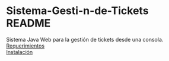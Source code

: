 # Sistema-Gesti-n-de-Tickets README
Sistema Java Web para la gestión de tickets desde una consola. 
<br>
<a href="https://github.com/PJ-JARP/Sistema-Gesti-n-de-Tickets/wiki/Requerimientos"> Requerimientos </a>
<br>
<a href="https://github.com/PJ-JARP/Sistema-Gesti-n-de-Tickets/wiki/Instalaci%C3%B3n"> Instalación </a>
<br>

